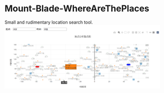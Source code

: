 # Mount-Blade-WhereAreThePlaces
Small and rudimentary location search tool.
![示例图](/data/template.png)